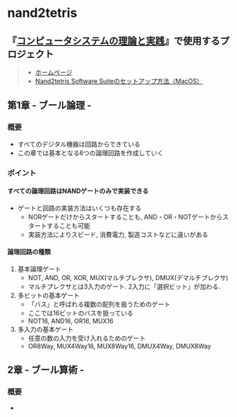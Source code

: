 # nand2tetris
## 『[コンピュータシステムの理論と実践](https://www.oreilly.co.jp/books/9784873117126/)』で使用するプロジェクト

> - [ホームページ](https://www.nand2tetris.org/software)
> - [Nand2tetris Software Suiteのセットアップ方法（MacOS）](https://drive.google.com/file/d/1QDYIvriWBS_ARntfmZ5E856OEPpE4j1F/view)


## 第1章 - ブール論理 -
### 概要
- すべてのデジタル機器は回路からできている
- この章では基本となる6つの論理回路を作成していく

### ポイント
#### すべての論理回路はNANDゲートのみで実装できる
- ゲートと回路の実装方法はいくつも存在する
  - NORゲートだけからスタートすることも, AND・OR・NOTゲートからスタートすることも可能
  - 実装方法によりスピード, 消費電力, 製造コストなどに違いがある

#### 論理回路の種類
1. 基本論理ゲート
    - NOT, AND, OR, XOR, MUX(マルチプレクサ), DMUX(デマルチプレクサ)
    - マルチプレクサとは3入力のゲート. 2入力に「選択ビット」が加わる.
2. 多ビットの基本ゲート
    - 「バス」と呼ばれる複数の配列を扱うためのゲート
    - ここでは16ビットのバスを扱っている
    - NOT16, AND16, OR16, MUX16
3. 多入力の基本ゲート
    - 任意の数の入力を受け入れるためのゲート
    - OR8Way, MUX4Way16, MUX8Way16, DMUX4Way, DMUX8Way

## 2章 - ブール算術 -
### 概要
- 